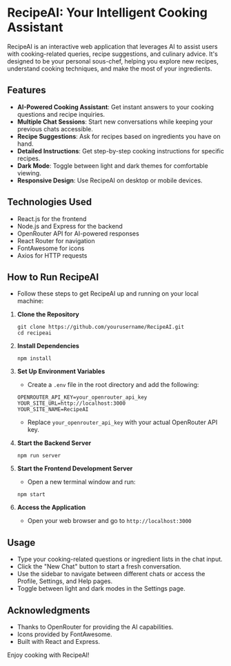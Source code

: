 # RecipeAI: Your Intelligent Cooking Assistant

RecipeAI is an interactive web application that leverages AI to assist users with cooking-related queries, recipe suggestions, and culinary advice. It's designed to be your personal sous-chef, helping you explore new recipes, understand cooking techniques, and make the most of your ingredients.

## Features

- **AI-Powered Cooking Assistant**: Get instant answers to your cooking questions and recipe inquiries.
- **Multiple Chat Sessions**: Start new conversations while keeping your previous chats accessible.
- **Recipe Suggestions**: Ask for recipes based on ingredients you have on hand.
- **Detailed Instructions**: Get step-by-step cooking instructions for specific recipes.
- **Dark Mode**: Toggle between light and dark themes for comfortable viewing.
- **Responsive Design**: Use RecipeAI on desktop or mobile devices.

## Technologies Used

- React.js for the frontend
- Node.js and Express for the backend
- OpenRouter API for AI-powered responses
- React Router for navigation
- FontAwesome for icons
- Axios for HTTP requests

## How to Run RecipeAI

- Follow these steps to get RecipeAI up and running on your local machine:

1. **Clone the Repository**
   ```
   git clone https://github.com/yourusername/RecipeAI.git
   cd recipeai
   ```

2. **Install Dependencies**
   ```
   npm install
   ```

3. **Set Up Environment Variables**
   - Create a `.env` file in the root directory and add the following:
   ```
   OPENROUTER_API_KEY=your_openrouter_api_key
   YOUR_SITE_URL=http://localhost:3000
   YOUR_SITE_NAME=RecipeAI
   ```
   - Replace `your_openrouter_api_key` with your actual OpenRouter API key.

4. **Start the Backend Server**
   ```
   npm run server
   ```

5. **Start the Frontend Development Server**
   - Open a new terminal window and run:
   ```
   npm start
   ```

6. **Access the Application**
   - Open your web browser and go to `http://localhost:3000`

## Usage

- Type your cooking-related questions or ingredient lists in the chat input.
- Click the "New Chat" button to start a fresh conversation.
- Use the sidebar to navigate between different chats or access the Profile, Settings, and Help pages.
- Toggle between light and dark modes in the Settings page.

## Acknowledgments

- Thanks to OpenRouter for providing the AI capabilities.
- Icons provided by FontAwesome.
- Built with React and Express.

Enjoy cooking with RecipeAI!
